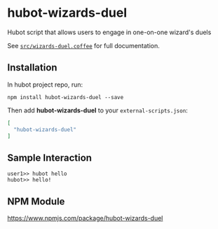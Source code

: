# hubot-wizards-duel

Hubot script that allows users to engage in one-on-one wizard's duels

See [`src/wizards-duel.coffee`](src/wizards-duel.coffee) for full documentation.

## Installation

In hubot project repo, run:

`npm install hubot-wizards-duel --save`

Then add **hubot-wizards-duel** to your `external-scripts.json`:

```json
[
  "hubot-wizards-duel"
]
```

## Sample Interaction

```
user1>> hubot hello
hubot>> hello!
```

## NPM Module

https://www.npmjs.com/package/hubot-wizards-duel
